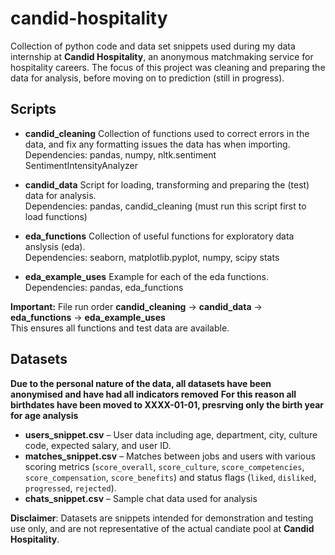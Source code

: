 # candid-hospitality
Collection of python code and data set snippets used during my data internship at **Candid Hospitality**, an anonymous matchmaking service for hospitality careers.
The focus of this project was cleaning and preparing the data for analysis, before moving on to prediction (still in progress).

## Scripts

- **candid_cleaning** Collection of functions used to correct errors in the data, and fix any formatting issues the data has when importing.<br>
  Dependencies: pandas, numpy, nltk.sentiment SentimentIntensityAnalyzer

- **candid_data** Script for loading, transforming and preparing the (test) data for analysis.<br>
  Dependencies: pandas, candid_cleaning (must run this script first to load functions)

- **eda_functions** Collection of useful functions for exploratory data anslysis (eda).<br>
  Dependencies: seaborn, matplotlib.pyplot, numpy, scipy stats

- **eda_example_uses** Example for each of the eda functions. <br>
  Dependencies: pandas, eda_functions

**Important:** File run order **candid_cleaning** -> **candid_data** -> **eda_functions** -> **eda_example_uses** <br>
  This ensures all functions and test data are available.


## Datasets

**Due to the personal nature of the data, all datasets have been anonymised and have had all indicators removed**
**For this reason all birthdates have been moved to XXXX-01-01, presrving only the birth year for age analysis**

- **users_snippet.csv** – User data including age, department, city, culture code, expected salary, and user ID.
- **matches_snippet.csv** – Matches between jobs and users with various scoring metrics (`score_overall`, `score_culture`, `score_competencies`, `score_compensation`, `score_benefits`) and status flags (`liked`, `disliked`, `progressed`, `rejected`).
- **chats_snippet.csv** – Sample chat data used for analysis

**Disclaimer**: Datasets are snippets intended for demonstration and testing use only, and are not representative of the actual candiate pool at **Candid Hospitality**.


